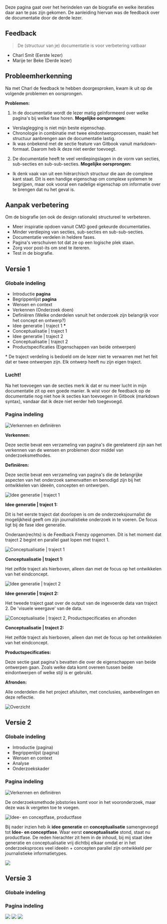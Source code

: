 


Deze pagina gaat over het herindelen van de biografie en welke iteraties daar aan te pas zijn gekomen. De aanleiding hiervan was de feedback over de documentatie door de derde lezer.

## Feedback

> De (structuur van je) documentatie is voor verbetering vatbaar

* Charl Smit (Eerste lezer)
* Marije ter Beke (Derde lezer)


## Probleemherkenning

Na met Charl de feedback te hebben doorgesproken, kwam ik uit op de volgende problemen en oorsprongen.

__Problemen:__
1. In de documentatie wordt de lezer matig geïnformeerd over welke pagina's bij welke fase horen. 
  __Mogelijke oorsprongen:__
  * Verslaglegging is niet mijn beste eigenschap.
  * Chronologie in combinatie met twee eindontwerpprocessen, maakt het structuur aanbrengen aan de documentatie lastig.
  * Ik was onbekend met de sectie feature van Gitbook vanuit markdown-formaat. Daarom heb ik deze niet eerder toevoegt.
  
2. De documentatie heeft te veel verdiepingslagen in de vorm van secties, sub-secties en sub-sub-secties.
  __Mogelijke oorsprongen:__
  * Ik denk vaak van uit een hiërarchisch structuur die aan de complexe kant staat. Dit is een handige eigenschap om complexe systemen te begrijpen, maar ook vooral een nadelige eigenschap om informatie over te brengen dat nu het geval is.





## Aanpak verbetering

Om de biografie (en ook de design rationale) structureel te verbeteren.

* Meer inspiratie opdoen vanuit CMD goed gekeurde documentaties.
* Minder verdieping van secties, sub-secties en sub-sub-secties.
* Documentatie verdelen in heldere fases.
* Pagina's verschuiven tot dat ze op een logische plek staan. 
* Zorg voor post-its om snel te itereren.
* Test in de biografie.

## Versie 1

### Globale indeling
* Introductie __pagina__
* Begrippenlijst __pagina__
* Wensen en context
* Verkennen (Onderzoek doen)
* Definiëren (Welke onderdelen vanuit het onderzoek zijn belangrijk voor het concept en ontwerp?)
* Idee generatie | traject 1 __*__
* Conceptualisatie | traject 1
* Idee generatie | traject 2 
* Conceptualisatie | traject 2
* Productspecificaties (Eigenschappen van beide ontwerpen)

\* De traject verdeling is bedoeld om de lezer niet te verwarren met het feit dat er twee ontwerpen zijn. Elk ontwerp heeft nu zijn eigen traject.




### Lucht!
Na het toevoegen van de secties merk ik dat er nu meer lucht in mijn documentatie zit op een goede manier. Ik wist voor de feedback op de documentatie nog niet hoe ik secties kan toevoegen in Gitbook (markdown syntax), vandaar dat ik deze niet eerder heb toegevoegd.


### Pagina indeling

![Verkennen en definiëren](content/restructure/V1/20191104_171337.jpg)

__Verkennen:__

Deze sectie bevat een verzameling van pagina's die gerelateerd zijn aan het verkennen van de wensen en problemen door middel van onderzoeksmethodes.



__Definiëren:__

Deze sectie bevat een verzameling van pagina's die de belangrijke aspecten van het onderzoek samenvatten en benodigd zijn bij het ontwikkelen van ideeën, concepten en ontwerpen.


![Idee generatie | traject 1](content/restructure/V1/20191104_171351.jpg)

__Idee generatie | traject 1:__

Dit is het eerste traject dat doorlopen is om de onderzoeksjournalist de mogelijkheid geeft om zijn journalistieke onderzoek in te voeren. De focus ligt bij de fase idee generatie.

Onderaan(rechts) is de Feedback Frenzy opgenomen. Dit is het moment dat traject 2 begint en parallel gaat lopen met traject 1.


![Conceptualisatie | traject 1](content/restructure/V1/20191104_171357.jpg)

__Conceptualisatie | traject 1:__

Het zelfde traject als hierboven, alleen dan met de focus op het ontwikkelen van het eindconcept.


![Idee generatie | traject 2](content/restructure/V1/20191104_171357_2.jpg)

__Idee generatie | traject 2:__

Het tweede traject gaat over de output van de ingevoerde data van traject 2. De 'visuele weergave' van de data.

![Conceptualisatie | traject 2, Productspecificaties en afronden](content/restructure/V1/20191104_171403.jpg)

__Conceptualisatie | traject 2:__

Het zelfde traject als hierboven, alleen dan met de focus op het ontwikkelen van het eindconcept.

__Productspecificaties:__

Deze sectie gaat pagina's bevatten die over de eigenschappen van beide ontwerpen gaan. Zoals welke data komt overeen tussen beide eindontwerpen of welke stijl is er gebruikt.

__Afronden:__

Alle onderdelen die het project afsluiten, met conclusies, aanbevelingen en deze reflectie.


![Overzicht](content/restructure/V1/20191104_171411.jpg)




## Versie 2

### Globale indeling
* Introductie (pagina)
* Begrippenlijst (pagina)
* Wensen en context
* Analyse
* Onderzoekskader

### Pagina indeling

![Verkennen en definiëren](content/restructure/V2/20191105_113714.jpg)

De onderzoeksmethode jobstories komt voor in het vooronderzoek, maar deze was ik vergeten toe te voegen.

![Idee- en conceptfase, productfase](content/restructure/V2/20191105_114448.jpg)

Bij nader inzien heb ik __idee generatie__ en __conceptualisatie__ samengevoegd tot __Idee- en conceptfase__. Waar eerst __conceptualisatie__ stond, staat nu productfase. De reden hierachter zit hem in de inhoud, bij mij staat idee generatie en conceptualisatie vrij dichtbij elkaar omdat er in het onderzoeksproces veel ideeën + concepten parallel zijn ontwikkeld per journalistieke informatietypes. <!--<<TODO>>--> 



![](content/restructure/V2/20191105_114530.jpg)


## Versie 3

### Globale indeling

### Pagina indeling

![](content/restructure/V3/20191105_135016.jpg)
![](content/restructure/V3/20191105_145703.jpg)
![](content/restructure/V3/20191105_151350.jpg)
